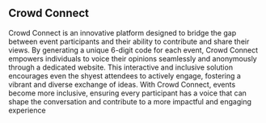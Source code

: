 ## Crowd Connect

Crowd Connect is an innovative platform designed to bridge the gap between event participants and their ability to contribute and share their views. By generating a unique 6-digit code for each event, Crowd Connect empowers individuals to voice their opinions seamlessly and anonymously through a dedicated website. This interactive and inclusive solution encourages even the shyest attendees to actively engage, fostering a vibrant and diverse exchange of ideas. With Crowd Connect, events become more inclusive, ensuring every participant has a voice that can shape the conversation and contribute to a more impactful and engaging experience